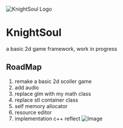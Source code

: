![KnightSoul Logo](https://github.com/WeakKnight/KnightSoul/blob/master/logo.png)
# KnightSoul
a basic 2d game framework, work in progress
## RoadMap
1. remake a basic 2d scoller game
2. add audio
3. replace glm with my math class
4. replace stl container class
5. self memory allocator
6. resource editor
7. implementation c++ reflect
![Image](https://github.com/WeakKnight/KnightSoul/blob/master/KnightSoulShot.png?raw=true)